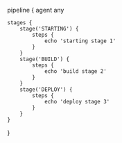 pipeline {
    agent any

    stages {
        stage('STARTING') {
            steps {
                echo 'starting stage 1'
            }
        }
        stage('BUILD') {
            steps {
                echo 'build stage 2'
            }
        }
        stage('DEPLOY') {
            steps {
                echo 'deploy stage 3'
            }
        }
    }
}
